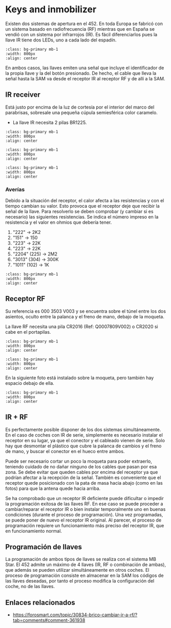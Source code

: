 # Keys and inmobilizer

Existen dos sistemas de apertura en el 452. En toda Europa se fabricó con un
sistema basado en radiofrecuencia (RF) mientras que en España se vendió con un
sistema por infrarrojos (IR). Es fácil diferenciarlos pues la llave IR tiene dos
LEDs, uno a cada lado del espadín.

```{image} ./images/keys/ir-key.png
:class: bg-primary mb-1
:width: 800px
:align: center
```

En ambos casos, las llaves emiten una señal que incluye el identificador de la
propia llave y la del botón presionado. De hecho, el cable que lleva la señal
hasta la SAM va desde el receptor IR al receptor RF y de allí a la SAM.


## IR receiver

Está justo por encima de la luz de cortesía por el interior del marco del
parabrisas, sobresale una pequeña cúpula semiesférica color caramelo.
    
- La llave IR necesita 2 pilas BR1225.

```{image} ./images/keys/ir-receiver-1.png
:class: bg-primary mb-1
:width: 800px
:align: center
```

```{image} ./images/keys/ir-receiver-2.png
:class: bg-primary mb-1
:width: 800px
:align: center
```

```{image} ./images/keys/ir-receiver-3.png
:class: bg-primary mb-1
:width: 800px
:align: center
```

### Averías

Debido a la situación del receptor, el calor afecta a las resistencias y con el
tiempo cambian su valor. Esto provoca que el receptor deje que recibir la señal
de la llave. Para resolverlo se deben comprobar (y cambiar si es necesario) las
siguientes resistencias. Se indica el número impreso en la resistencia y el
valor en ohmios que debería tener.

1. "222" -> 2K2
2. "151" -> 150
3. "223" -> 22K
4. "223" -> 22K
5. "2204" (225) -> 2M2
6. "3013" (304) -> 300K
7. "1011" (102) -> 1K


```{image} ./images/keys/ir-receiver-pcb.png
:class: bg-primary mb-1
:width: 800px
:align: center
```

## Receptor RF

Su referencia es 000 3503 V003 y se encuentra sobre el túnel entre los dos
asientos, oculto entre la palanca y el freno de mano, debajo de la moqueta.

La llave RF necesita una pila CR2016 (Ref: Q0007809V002) o CR2020 si cabe en el
portapilas.

```{image} ./images/keys/rf-receiver-1.png
:class: bg-primary mb-1
:width: 800px
:align: center
```

```{image} ./images/keys/rf-receiver-2.jpg
:class: bg-primary mb-1
:width: 800px
:align: center
```

En la siguiente foto está instalado sobre la moqueta, pero también hay espacio
debajo de ella.

```{image} ./images/keys/rf-receiver-location.jpg
:class: bg-primary mb-1
:width: 800px
:align: center
```

## IR + RF


Es perfectamente posible disponer de los dos sistemas simultáneamente. En el
caso de coches con IR de serie, simplemente es necesario instalar el receptor en
su lugar, ya que el conector y el cableado vienen de serie. Solo hay que
desmontar el plástico que cubre la palanca de cambios y el freno de mano, y
buscar el conector en el hueco entre ambos. 

Puede ser necesario cortar un poco la moqueta para poder extraerlo, teniendo
cuidado de no dañar ninguno de los cables que pasan por esa zona. Se debe evitar
que queden cables por encima del receptor ya que podrían afectar a la recepción
de la señal. También es conveniente que el receptor quede posicionado con la
pata de masa hacia abajo (como en las fotos) para que la antena quede hacia
arriba.

Se ha comprobado que un receptor IR deficiente puede dificultar o impedir la
programación exitosa de las llaves RF. En ese caso se puede proceder a
cambiar/reparar el receptor IR o bien instalar temporalmente uno en buenas
condiciones (durante el proceso de programación). Una vez programadas, se puede
poner de nuevo el receptor IR original. Al parecer, el proceso de programación
requiere un funcionamiento más preciso del receptor IR, que en funcionamiento
normal.

## Programación de llaves

La programación de ambos tipos de llaves se realiza con el sistema MB Star. El
452 admite un máximo de 4 llaves (IR, RF o combinación de ambas), que además se
pueden utilizar simultáneamente en otros coches. El proceso de programación
consiste en almacenar en la SAM los códigos de las llaves deseadas, por tanto el
proceso modifica la configuración del coche, no de las llaves.

## Enlaces relacionados

- https://forosmart.com/topic/30834-brico-cambiar-ir-a-rf/?tab=comments#comment-361938